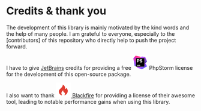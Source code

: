 # Credits & thank you

The development of this library is mainly motivated by the kind words and the
help of many people. I am grateful to everyone, especially to the [contributors]
of this repository who directly help to push the project forward.

I have to give [JetBrains] credits for providing a free ![phpstorm-logo] 
PhpStorm license for the development of this open-source package.

I also want to thank
[![blackfire-logo] Blackfire](https://www.blackfire.io/?utm_source=valinor&utm_medium=readme&utm_campaign=free-open-source)
for providing a license of their awesome tool, leading to notable performance
gains when using this library.

[Jetbrains]: https://www.jetbrains.com/
[phpstorm-logo]: ../img/phpstorm-logo.svg "PhpStorm logo"
[blackfire-logo]: ../img/blackfire-logo.svg "Blackfire logo"
